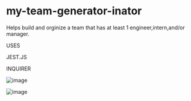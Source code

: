 # my-team-generator-inator

Helps build and orginize a team that has at least 1 engineer,intern,and/or manager.


USES 

JEST.JS

INQUIRER


![image](https://user-images.githubusercontent.com/109124708/219988870-97a89620-7424-4b7a-9c55-985a1f95e09e.png)

![image](https://user-images.githubusercontent.com/109124708/219989704-176ee997-c1e2-4687-b3cb-0533b7663f0d.png)
